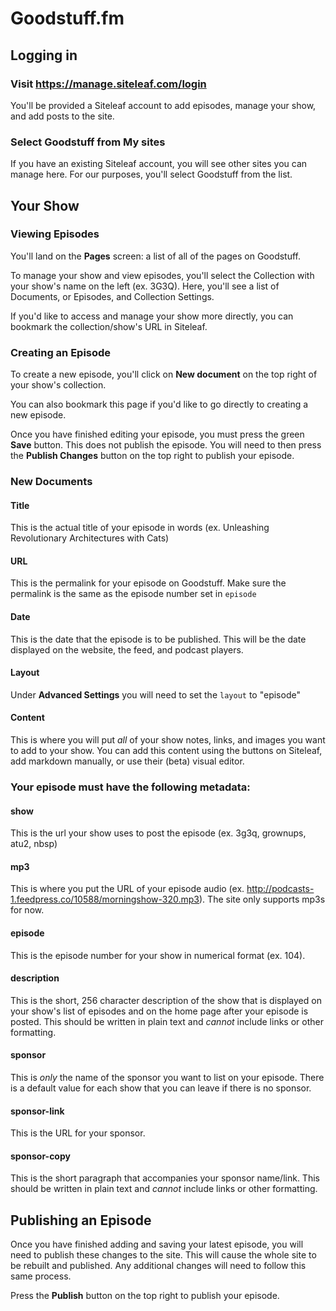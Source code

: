 # Goodstuff.fm

## Logging in

### Visit https://manage.siteleaf.com/login
You'll be provided a Siteleaf account to add episodes, manage your show, and add posts to the site.

### Select **Goodstuff** from **My sites**
If you have an existing Siteleaf account, you will see other sites you can manage here. For our purposes, you'll select Goodstuff from the list.

## Your Show

### Viewing Episodes
You'll land on the **Pages** screen: a list of all of the pages on Goodstuff.

To manage your show and view episodes, you'll select the Collection with your show's name on the left (ex. 3G3Q). Here, you'll see a list of Documents, or Episodes, and Collection Settings.

If you'd like to access and manage your show more directly, you can bookmark the collection/show's URL in Siteleaf.

### Creating an Episode
To create a new episode, you'll click on **New document** on the top right of your show's collection.

You can also bookmark this page if you'd like to go directly to creating a new episode.

Once you have finished editing your episode, you must press the green **Save** button. This does not publish the episode. You will need to then press the **Publish Changes** button on the top right to publish your episode.

### New Documents

#### Title
This is the actual title of your episode in words (ex. Unleashing Revolutionary Architectures with Cats)

#### URL
This is the permalink for your episode on Goodstuff. Make sure the permalink is the same as the episode number set in `episode`

#### Date
This is the date that the episode is to be published. This will be the date displayed on the website, the feed, and podcast players.

#### Layout
Under **Advanced Settings** you will need to set the `layout` to "episode"

#### Content
This is where you will put *all* of your show notes, links, and images you want to add to your show. You can add this content using the buttons on Siteleaf, add markdown manually, or use their (beta) visual editor.

### Your episode must have the following metadata:

#### show
This is the url your show uses to post the episode (ex. 3g3q, grownups, atu2, nbsp)

#### mp3
This is where you put the URL of your episode audio (ex. http://podcasts-1.feedpress.co/10588/morningshow-320.mp3). The site only supports mp3s for now.

#### episode
This is the episode number for your show in numerical format (ex. 104).

#### description
This is the short, 256 character description of the show that is displayed on your show's list of episodes and on the home page after your episode is posted. This should be written in plain text and *cannot* include links or other formatting.

#### sponsor
This is *only* the name of the sponsor you want to list on your episode. There is a default value for each show that you can leave if there is no sponsor.

#### sponsor-link
This is the URL for your sponsor.

#### sponsor-copy
This is the short paragraph that accompanies your sponsor name/link. This should be written in plain text and *cannot* include links or other formatting.

## Publishing an Episode
Once you have finished adding and saving your latest episode, you will need to publish these changes to the site. This will cause the whole site to be rebuilt and published. Any additional changes will need to follow this same process.

Press the **Publish** button on the top right to publish your episode.
